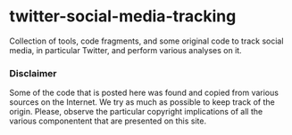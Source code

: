 # twitter-social-media-tracking
Collection of tools, code fragments, and some original code to track social media, in particular Twitter, and perform various analyses on it.

### Disclaimer
Some of the code that is posted here was found and copied from various sources on the Internet. We try as much as possible to keep track of the origin. Please, observe the particular copyright implications of all the various componentent that are presented on this site. 
